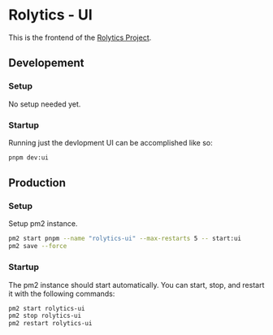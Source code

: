# Rolytics - UI
This is the frontend of the [Rolytics Project](https://rolytics.bot.nu).

## Developement
### Setup
No setup needed yet.

### Startup
Running just the devlopment UI can be accomplished like so:
```bash
pnpm dev:ui
```

## Production
### Setup
Setup pm2 instance.
```bash
pm2 start pnpm --name "rolytics-ui" --max-restarts 5 -- start:ui
pm2 save --force
```

### Startup
The pm2 instance should start automatically.
You can start, stop, and restart it with the following commands:
```bash
pm2 start rolytics-ui
pm2 stop rolytics-ui
pm2 restart rolytics-ui
```